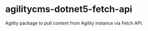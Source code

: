 # agilitycms-dotnet5-fetch-api
Agility package to pull content from Agility instance via Fetch API.

